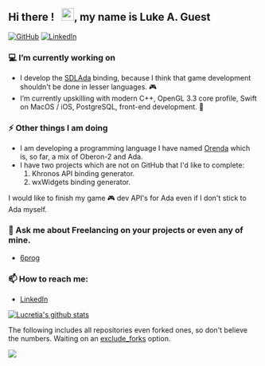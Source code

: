 ## Hi there ! &nbsp; <img src="https://raw.githubusercontent.com/MartinHeinz/MartinHeinz/master/wave.gif" width="25px">, my name is Luke A. Guest

<!-- Please don't remove this: Grab your social icons from https://github.com/carlsednaoui/gitsocial -->

<!-- display the social media buttons in your README -->

[![GitHub][1.2]][1]
[![LinkedIn][2.1]][2]
<!--
[![alt text][3.1]][3]
[![alt text][4.1]][4]
[![alt text][5.1]][5]
[![alt text][6.1]][6]
-->

<!-- links to social media icons -->
<!-- no need to change these -->

<!-- icons with padding -->
<!--
[1.1]: http://i.imgur.com/tXSoThF.png (twitter icon with padding)
[2.1]: http://i.imgur.com/P3YfQoD.png (facebook icon with padding)
[3.1]: http://i.imgur.com/yCsTjba.png (google plus icon with padding)
[4.1]: http://i.imgur.com/YckIOms.png (tumblr icon with padding)
[5.1]: http://i.imgur.com/1AGmwO3.png (dribbble icon with padding)
-->
[1.1]: http://i.imgur.com/0o48UoR.png (github icon with padding)
[2.1]: https://img.shields.io/badge/LinkedIn-0077B5?style=for-the-badge&logo=linkedin&logoColor=white

<!-- icons without padding -->
<!--
[1.2]: http://i.imgur.com/wWzX9uB.png (twitter icon without padding)
[2.2]: http://i.imgur.com/fep1WsG.png (facebook icon without padding)
[3.2]: http://i.imgur.com/VlgBKQ9.png (google plus icon without padding)
[4.2]: http://i.imgur.com/jDRp47c.png (tumblr icon without padding)
[5.2]: http://i.imgur.com/Vvy3Kru.png (dribbble icon without padding)
-->
[1.2]: https://img.shields.io/badge/GitHub-100000?style=for-the-badge&logo=github&logoColor=white (github icon without padding)
[2.2]: https://img.shields.io/badge/LinkedIn-0077B5?style=for-the-badge&logo=linkedin&logoColor=white (LinkedIn icon without padding)

<!-- links to your social media accounts -->
<!-- update these accordingly -->

<!--
[1]: http://www.twitter.com/carlsednaoui
[2]: http://www.facebook.com/sednaoui
[3]: https://plus.google.com/+CarlSednaoui
[4]: http://carlsed.tumblr.com
[5]: http://dribbble.com/carlsednaoui
-->
[1]: http://www.github.com/Lucretia
[2]: https://www.linkedin.com/in/lukeaguest/

<!-- Please don't remove this: Grab your social icons from https://github.com/carlsednaoui/gitsocial -->

<!--
**Lucretia/Lucretia** is a ✨ _special_ ✨ repository because its `README.md` (this file) appears on your GitHub profile.

Here are some ideas to get you started:

- 🔭 I’m currently working on ...
- 🌱 I’m currently learning ...
- 👯 I’m looking to collaborate on ...
- 🤔 I’m looking for help with ...
- 💬 Ask me about ...
- 📫 How to reach me: ...
- 😄 Pronouns: ...
- ⚡ Fun fact: ...
### 📰 Blog Posts
-->

### 💻 I’m currently working on

- I develop the [SDLAda](https://github.com/Lucretia/sdlada) binding, because I think that game development shouldn't be done in lesser languages. 🎮 
- I’m currently upskilling with modern C++, OpenGL 3.3 core profile, Swift on MacOS / iOS, PostgreSQL, front-end development. 🌱

### ⚡ Other things I am doing

- I am developing a programming language I  have named [Orenda](https://github.com/Lucretia/orenda) which is, so far, a mix of Oberon-2 and Ada.
- I have two projects which are not on GitHub that I'd like to complete:
  1. Khronos API binding generator.
  2. wxWidgets binding generator.

I would like to finish my game 🎮 dev API's for Ada even if I don't stick to Ada myself.

### 💬 Ask me about **Freelancing** on your projects or even any of mine.

- [6prog](https://www.6prog.com/profile/public/lukeaguest)

### 📫 How to reach me:

- [LinkedIn](https://www.linkedin.com/in/lukeaguest)

<a href="https://github.com/Lucretia">
  <img src="https://github-readme-stats.vercel.app/api?username=lucretia&show_icons=true&theme=dark" alt="Lucretia's github stats" />
</a>

The following includes all repositories even forked ones, so don't believe the numbers. Waiting on an [exclude_forks](https://github.com/anuraghazra/github-readme-stats/issues/270#issuecomment-737299300) option.

<a href="https://github.com/Lucretia">
  <img src="https://github-readme-stats.vercel.app/api/top-langs/?username=lucretia&exclude_repo=AROS,ballfield,paralax3,fixed-rate-pig,OpenGL-Registry,gnat-llvm,documentation,antlr4,gcc,ada-spark-rfcs,samueltardieu-postgres-ada,ada_language_server,niestu-jk4-fs_config,niestu-jk4-common,niestu-nail,Cherry,rocm,sooperlooper,alire,digimend-kernel-drivers,ada_antlr_grammar,binutils,ctags,pipewire,ayacc,llvm,clang,lldb,edk2,Proton,obs-vst,mlt,OpenShadingLanguage,which_is_the_fastest,dragonegg,linux-amdgpu,atom-file-icons,CodeXL,libclc,lmms,aflex,binutils-gdb.old,mesa-amdgpu,libdrm-amdgpu,swig,parse_args,prism,steam-runtime,obs-studio,obs-studio-overlay,Development_Documents,ada.tmbundle,crespo-bootloader,e&layout=compact&langs_count=10&theme=dark" />
</a>
